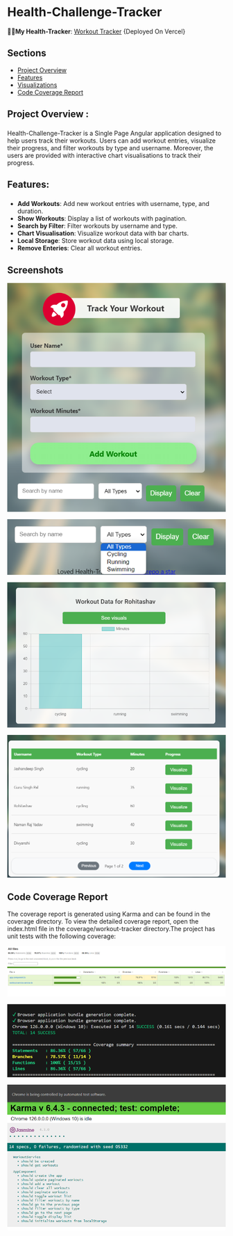 # Health-Challenge-Tracker

👩‍💻**My Health-Tracker**:  [Workout Tracker](https://workout-challenge-tracker.vercel.app/)  {Deployed On Vercel}

## Sections

- [Project Overview](#features)
- [Features](#features)
- [Visualizations](#features)
- [Code Coverage Report](#features)


###

<h2 align="left">Project Overview :</h2>

###

<p align="left">Health-Challenge-Tracker is a Single Page Angular application designed to help users track their workouts. Users can add workout entries, visualize their progress, and filter workouts by type and username. Moreover, the users are provided with interactive chart visualisations to track their progress.</p>

###

<h2 align="left">Features:</h2>

###

 - **Add Workouts**:  Add new workout entries with username, type, and duration.
 - **Show Workouts**:  Display a list of workouts with pagination.
 - **Search by Filter**:  Filter workouts by username and type.
 - **Chart Visualisation**:  Visualize workout data with bar charts.
 - **Local Storage**:  Store workout data using local storage.
 - **Remove Enteries**:  Clear all workout entries.

###

## Screenshots

![Add Workouts](https://github.com/jashan-s1/Health-Challenge-Tracker/blob/main/health-tracker/src/assets/Sample/Main.png)


![Search](https://github.com/jashan-s1/Health-Challenge-Tracker/blob/main/health-tracker/src/assets/Sample/Search.png)

![Chart](https://github.com/jashan-s1/Health-Challenge-Tracker/blob/main/health-tracker/src/assets/Sample/chart.png)

![Visual](https://github.com/jashan-s1/Health-Challenge-Tracker/blob/main/health-tracker/src/assets/Sample/visual.png)


###
## Code Coverage Report

The coverage report is generated using Karma and can be found in the coverage directory. To view the detailed coverage report, open the index.html file in the coverage/workout-tracker directory.The project has unit tests with the following coverage:

![Report](https://github.com/jashan-s1/Health-Challenge-Tracker/blob/main/health-tracker/src/assets/Screenshot/Report.png)

![Screen](https://github.com/jashan-s1/Health-Challenge-Tracker/blob/main/health-tracker/src/assets/Screenshot/screen1.png)

![Screenshot](https://github.com/jashan-s1/Health-Challenge-Tracker/blob/main/health-tracker/src/assets/Screenshot/screen2.png)

